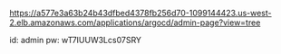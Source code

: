 https://a577e3a63b24b43dfbed4378fb256d70-1099144423.us-west-2.elb.amazonaws.com/applications/argocd/admin-page?view=tree

id: admin
pw: wT7IUUW3Lcs07SRY

